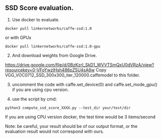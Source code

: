 ## SSD Score evaluation.

1. Use docker to evaluate.
``` 
docker pull linkernetworks/caffe-ssd:1.0
```
or with GPUs
``` 
docker pull linkernetworks/caffe-ssd:1.0-gpu
```

2. And download weights from Google Drive.

https://drive.google.com/file/d/0BzKzrI_SkD1_WVVTSmQxU0dVRzA/view?resourcekey=0-VFoYwzlHsh486pZ5U4sA6w
Copy VGG_VOC0712_SSD_300x300_iter_120000.caffemodel to this folder.

3. uncomment the code with caffe.set_device(0) and caffe.set_mode_gpu() if you are using cpu version.

4. use the script by cmd:
```
python3 compute_ssd_score_XXXX.py --test_dir your/test/dir 
```

If you are using CPU version docker, the test time would be 3 items/second

Note: be careful, your result should be of our output format, or the evaluation result would not correspond with ours.
